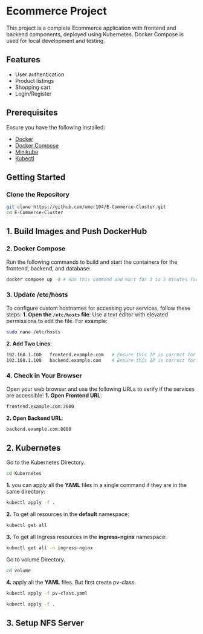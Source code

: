 # Ecommerce Project
This project is a complete Ecommerce application with frontend and backend components, deployed using Kubernetes. Docker Compose is used for local development and testing.

## Features
- User authentication
- Product listings
- Shopping cart
- Login/Register

## Prerequisites
Ensure you have the following installed:
- [Docker](https://www.docker.com/get-started)
- [Docker Compose](https://docs.docker.com/compose/install/)
- [Minikube](https://minikube.sigs.k8s.io/docs/start/)
- [Kubectl](https://kubernetes.io/docs/tasks/tools/)

## Getting Started
### Clone the Repository
```bash
git clone https://github.com/umer104/E-Commerce-Cluster.git
cd E-Commerce-Cluster
```
## 1. Build Images and Push DockerHub


### 2. Docker Compose
Run the following commands to build and start the containers for the frontend, backend, and database:
```bash
docker compose up -d # Run this command and wait for 3 to 5 minutes for the containers to be properly running.
```

### 3. Update /etc/hosts
To configure custom hostnames for accessing your services, follow these steps:
**1. Open the `/etc/hosts` file**:
   Use a text editor with elevated permissions to edit the file. For example:
   ```bash
   sudo nano /etc/hosts
   ```
**2. Add Two Lines**:
   ```bash
   192.168.1.100   frontend.example.com   # Ensure this IP is correct for your VM
   192.168.1.100   backend.example.com    # Ensure this IP is correct for your VM
   ```

### 4. Check in Your Browser
Open your web browser and use the following URLs to verify if the services are accessible:
**1. Open Frontend URL**:
   ```bash
   frontend.example.com:3000
   ```
**2. Open Backend URL**:
   ```bash
   backend.example.com:8000
   ```
## 2. Kubernetes
Go to the Kubernetes Directory.
```bash
cd Kubernetes
```
**1.** you can apply all the **YAML** files in a single command if they are in the same directory:
```bash
kubectl apply -f .
```
**2.** To get all resources in the **default** namespace:
```bash
kubectl get all
```
**3.** To get all Ingress resources in the **ingress-nginx** namespace:
```bash
kubectl get all -n ingress-nginx
```
Go to volume Directory.
```bash
cd volume
```
**4.** apply all the **YAML** files. But first create pv-class.
```bash
kubectl apply -f pv-class.yaml
```
```bash
kubectl apply -f .
```

## 3. Setup NFS Server
